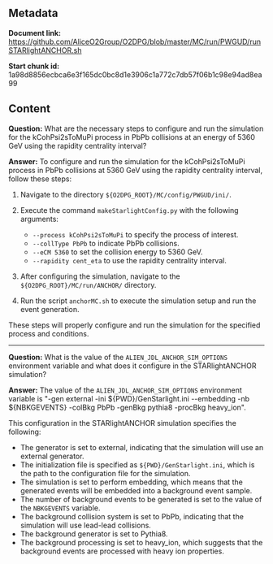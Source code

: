 ## Metadata

**Document link:** https://github.com/AliceO2Group/O2DPG/blob/master/MC/run/PWGUD/runSTARlightANCHOR.sh

**Start chunk id:** 1a98d8856ecbca6e3f165dc0bc8d1e3906c1a772c7db57f06b1c98e94ad8ea99

## Content

**Question:** What are the necessary steps to configure and run the simulation for the kCohPsi2sToMuPi process in PbPb collisions at an energy of 5360 GeV using the rapidity centrality interval?

**Answer:** To configure and run the simulation for the kCohPsi2sToMuPi process in PbPb collisions at 5360 GeV using the rapidity centrality interval, follow these steps:

1. Navigate to the directory `${O2DPG_ROOT}/MC/config/PWGUD/ini/`.
2. Execute the command `makeStarlightConfig.py` with the following arguments:
   - `--process kCohPsi2sToMuPi` to specify the process of interest.
   - `--collType PbPb` to indicate PbPb collisions.
   - `--eCM 5360` to set the collision energy to 5360 GeV.
   - `--rapidity cent_eta` to use the rapidity centrality interval.

3. After configuring the simulation, navigate to the `${O2DPG_ROOT}/MC/run/ANCHOR/` directory.
4. Run the script `anchorMC.sh` to execute the simulation setup and run the event generation.

These steps will properly configure and run the simulation for the specified process and conditions.

---

**Question:** What is the value of the `ALIEN_JDL_ANCHOR_SIM_OPTIONS` environment variable and what does it configure in the STARlightANCHOR simulation?

**Answer:** The value of the `ALIEN_JDL_ANCHOR_SIM_OPTIONS` environment variable is "-gen external -ini ${PWD}/GenStarlight.ini --embedding -nb ${NBKGEVENTS} -colBkg PbPb -genBkg pythia8 -procBkg heavy_ion".

This configuration in the STARlightANCHOR simulation specifies the following:
- The generator is set to external, indicating that the simulation will use an external generator.
- The initialization file is specified as `${PWD}/GenStarlight.ini`, which is the path to the configuration file for the simulation.
- The simulation is set to perform embedding, which means that the generated events will be embedded into a background event sample.
- The number of background events to be generated is set to the value of the `NBKGEVENTS` variable.
- The background collision system is set to PbPb, indicating that the simulation will use lead-lead collisions.
- The background generator is set to Pythia8.
- The background processing is set to heavy_ion, which suggests that the background events are processed with heavy ion properties.
